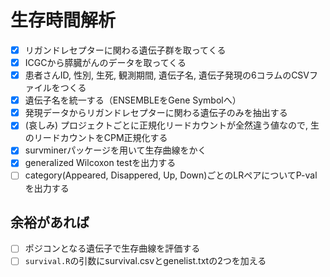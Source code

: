 # 生存時間解析

+ [x] リガンドレセプターに関わる遺伝子群を取ってくる
+ [x] ICGCから膵臓がんのデータを取ってくる
+ [x] 患者さんID, 性別, 生死, 観測期間, 遺伝子名, 遺伝子発現の6コラムのCSVファイルをつくる
+ [x] 遺伝子名を統一する（ENSEMBLEをGene Symbolへ）
+ [x] 発現データからリガンドレセプターに関わる遺伝子のみを抽出する
+ [x] (哀しみ) プロジェクトごとに正規化リードカウントが全然違う値なので, 生のリードカウントをCPM正規化する
+ [x] survminerパッケージを用いて生存曲線をかく
+ [x]  generalized Wilcoxon testを出力する
+ [ ]  category(Appeared, Disappered, Up, Down)ごとのLRペアについてP-valを出力する

## 余裕があれば

+ [ ] ポジコンとなる遺伝子で生存曲線を評価する
+ [ ] `survival.R`の引数にsurvival.csvとgenelist.txtの2つを加える
